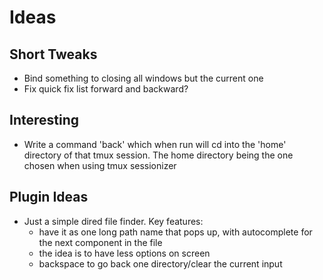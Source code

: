 # Ideas

## Short Tweaks
- Bind something to closing all windows but the current one
- Fix quick fix list forward and backward?

## Interesting
- Write a command 'back' which when run will cd into the 'home' directory of 
that tmux session. The home directory being the one chosen when using 
tmux sessionizer

## Plugin Ideas
- Just a simple dired file finder. Key features:
    - have it as one long path name that pops up, with autocomplete for the 
    next component in the file
    - the idea is to have less options on screen
    - backspace to go back one directory/clear the current input

